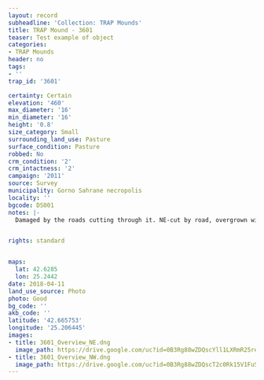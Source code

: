 ```yaml
---
layout: record
subheadline: 'Collection: TRAP Mounds'
title: TRAP Mound - 3601
teaser: Test example of object
categories:
- TRAP Mounds
header: no
tags:
- ''
trap_id: '3601'

certainty: Certain
elevation: '460'
max_diameter: '16'
min_diameter: '16'
height: '0.8'
size_category: Small
surrounding_land_use: Pasture
surface_condition: Pasture
robbed: No
crm_condition: '2'
crm_intactness: '2'
campaign: '2011'
source: Survey
municipality: Gorno Sahrane necropolis
locality: ''
bgcode: DS001
notes: |-
  Damaged by the roads cutting through it. NE-cut by road, overgrown with vegetation, 2 roads on NW side, one road on SE side with no recent robbers' trench.


rights: standard


maps:
  lat: 42.6285
  lon: 25.2442
date: 2018-04-11
land_use_source: Photo
photo: Good
bg_code: ''
akb_code: ''
latitude: '42.665753'
longitude: '25.206445'
images:
- title: 3601_Overview_NE.dng
  image_path: https://drive.google.com/uc?id=0B3Rg88wZDQscYll1LXRmR25rem8
- title: 3601_Overview_NW.dng
  image_path: https://drive.google.com/uc?id=0B3Rg88wZDQscT2c0Rk15V1FuSk0
---
```


